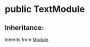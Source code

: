 # <a name='TextModule' /> public TextModule




## Inheritance:
Inherits from [Module][Module].


[Module]:./Module.md#Module

